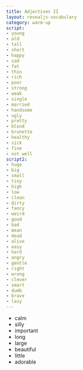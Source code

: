 ```yaml
---
title: Adjectives II
layout: revealjs-vocabulary
category: warm-up
script: 
- young
- old
- tall
- short
- happy
- sad
- fat
- thin
- rich
- poor
- strong
- weak
- single
- married
- handsome
- ugly
- pretty
- blond
- brunette
- healthy
- sick
- fine
- not well
script2:
- huge
- big
- small
- tiny
- high
- low
- clean
- dirty
- fancy
- weird
- good
- bad
- mean
- dead
- alive
- easy
- hard
- angry
- gentle
- right
- wrong
- clever
- smart
- dumb
- brave
- lazy
---
```


- calm
- silly
- important
- long
- large
- beautiful
- little
- adorable
